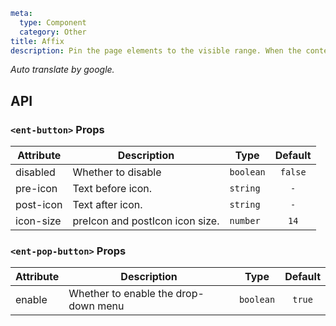 ```yaml
meta:
  type: Component
  category: Other
title: Affix
description: Pin the page elements to the visible range. When the content area is relatively long and the page needs to be scrolled, the fixed pin can fix the content on the screen. Often used for side menus and button combinations.
```

*Auto translate by google.*


## API


### `<ent-button>` Props

|Attribute|Description|Type|Default|
|---|---|---|:---:|
|disabled|Whether to disable|`boolean`|`false`|
|pre-icon|Text before icon.|`string`|`-`|
|post-icon|Text after icon.|`string`|`-`|
|icon-size|preIcon and postIcon icon size.|`number`|`14`|




### `<ent-pop-button>` Props

|Attribute|Description|Type|Default|
|---|---|---|:---:|
|enable|Whether to enable the drop-down menu|`boolean`|`true`|


